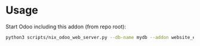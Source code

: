# Usage

Start Odoo including this addon (from repo root):

```bash
python3 scripts/nix_odoo_web_server.py --db-name mydb --addon website_event_require_legal
```
